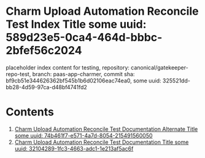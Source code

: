 # Charm Upload Automation Reconcile Test Index Title some uuid: 589d23e5-0ca4-464d-bbbc-2bfef56c2024
 placeholder index content for testing,  repository: canonical/gatekeeper-repo-test,  branch: paas-app-charmer,  commit sha: bf9cb51e344626362bf545b1b6d02106eac74ea0,  some uuid: 325521dd-bb28-4d59-97ca-d48bf4741fd2

# Contents

1. [Charm Upload Automation Reconcile Test Documentation Alternate Title some uuid: 74b461f7-e571-4a7d-8054-215491560050](alternate-doc.md)
1. [Charm Upload Automation Reconcile Test Documentation Title some uuid: 32104289-1fc3-4663-adc1-1e213af5ac6f](doc.md)